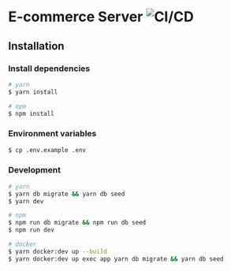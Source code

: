 # E-commerce Server ![CI/CD](https://github.com/TP-O/e-commerce-server/actions/workflows/main.yml/badge.svg)

## Installation

### Install dependencies

```bash
# yarn
$ yarn install

# npm
$ npm install
```

### Environment variables
```bash
$ cp .env.example .env
```

### Development

```bash
# yarn
$ yarn db migrate && yarn db seed
$ yarn dev

# npm
$ npm run db migrate && npm run db seed
$ npm run dev

# docker
$ yarn docker:dev up --build
$ yarn docker:dev up exec app yarn db migrate && yarn db seed
```
